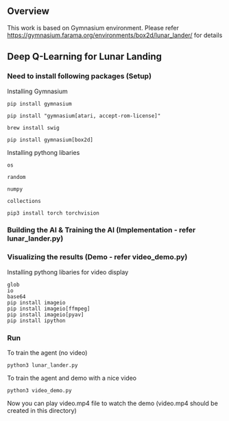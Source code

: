 ## Overview

This work is based on Gymnasium environment.
Please refer https://gymnasium.farama.org/environments/box2d/lunar_lander/ for details




## Deep Q-Learning for Lunar Landing

### Need to install following packages (Setup)
Installing Gymnasium

    pip install gymnasium

    pip install "gymnasium[atari, accept-rom-license]"

    brew install swig

    pip install gymnasium[box2d]

Installing pythong libaries

    os

    random

    numpy

    collections

    pip3 install torch torchvision
### Building the AI & Training the AI (Implementation - refer lunar_lander.py)

### Visualizing the results (Demo - refer video_demo.py)
Installing pythong libaries for video display

    glob
    io
    base64
    pip install imageio
    pip install imageio[ffmpeg]
    pip install imageio[pyav]
    pip install ipython

 
### Run
To train the agent (no video)

    python3 lunar_lander.py

To train the agent and demo with a nice video

    python3 video_demo.py

Now you can play video.mp4 file to watch the demo (video.mp4 should be created in this directory)
